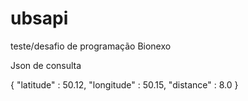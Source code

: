 # ubsapi
teste/desafio de programação Bionexo 

Json de consulta

{
	"latitude" : 50.12,
	"longitude" : 50.15,
	"distance" : 8.0
}
